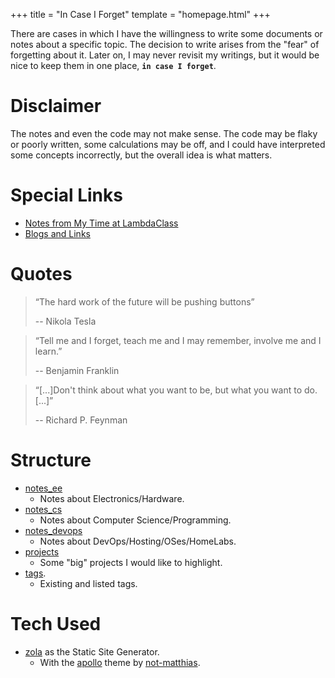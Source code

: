 +++
title = "In Case I Forget"
template = "homepage.html"
+++

There are cases in which I have the willingness to write some documents or notes about a specific topic. The decision to write arises from the "fear" of forgetting about it. Later on, I may never revisit my writings, but it would be nice to keep them in one place, **`in case I forget`**.

# Disclaimer
The notes and even the code may not make sense. The code may be flaky or poorly written, some calculations may be off, and I could have interpreted some concepts incorrectly, but the overall idea is what matters.

# Special Links
- [Notes from My Time at LambdaClass](./notes_at_lambdaclass)
- [Blogs and Links](./blogs_and_links)

# Quotes

> “The hard work of the future will be pushing buttons”
>
> -- Nikola Tesla

> “Tell me and I forget, teach me and I may remember, involve me and I learn.”
>
> -- Benjamin Franklin

> “[...]Don't think about what you want to be, but what you want to do.[...]”
>
> -- Richard P. Feynman

# Structure
- [notes_ee](./notes_ee)
  - Notes about Electronics/Hardware.
- [notes_cs](./notes_cs)
  - Notes about Computer Science/Programming.
- [notes_devops](./notes_devops)
  - Notes about DevOps/Hosting/OSes/HomeLabs.
- [projects](./projects)
  - Some "big" projects I would like to highlight.
- [tags](./tags).
  - Existing and listed tags.

# Tech Used
- [zola](https://www.getzola.org/documentation/getting-started/overview/) as the Static Site Generator.
  - With the [apollo](https://github.com/not-matthias/apollo) theme by [not-matthias](https://github.com/not-matthias).

